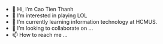 - 👋 Hi, I’m Cao Tien Thanh
- 👀 I’m interested in playing LOL
- 🌱 I’m currently learning information technology at HCMUS. 
- 💞️ I’m looking to collaborate on ...
- 📫 How to reach me ...

<!---
TThanhc/TThanhc is a ✨ special ✨ repository because its `README.md` (this file) appears on your GitHub profile.
You can click the Preview link to take a look at your changes.
--->
